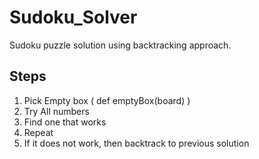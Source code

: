 # Sudoku_Solver

Sudoku puzzle solution using backtracking approach. 

## Steps
1. Pick Empty box ( def emptyBox(board) )
2. Try All numbers
3. Find one that works
4. Repeat
5. If it does not work, then backtrack to previous solution
